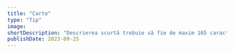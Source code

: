 ```yaml
---
title: "Carte"
type: "Tip"
image:
shortDescription: "Descrierea scurtă trebuie să fie de maxim 165 caractere"
publishDate: 2023-09-25
---
```

